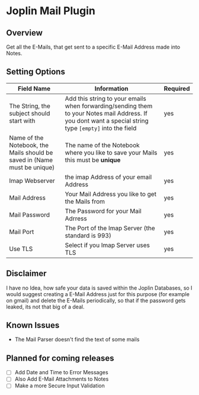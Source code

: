 # Joplin Mail Plugin
## Overview
Get all the E-Mails, that get sent to a specific E-Mail Address made into Notes.

## Setting Options
| Field Name                                                               | Information                                                                                                                                             | Required |
|--------------------------------------------------------------------------|---------------------------------------------------------------------------------------------------------------------------------------------------------|----------|
| The String, the subject should start with                                | Add this string to your emails when forwarding/sending them to your Notes mail Address. If you dont want a special string type `[empty]` into the field | yes      |
| Name of the Notebook, the Mails should be saved in (Name must be unique) | The name of the Notebook where you like to save your Mails this must be **unique**                                                                      | yes      |
| Imap Webserver                                                           | the imap Address of your email Address                                                                                                                  | yes      |
| Mail Address                                                             | Your Mail Address you like to get the Mails from                                                                                                        | yes      |
| Mail Password                                                            | The Password for your Mail Adrress                                                                                                                      | yes      |
| Mail Port                                                                | The Port of the Imap Server (the standard is 993)                                                                                                       | yes      |
| Use TLS                                                                  | Select if you Imap Server uses TLS                                                                                                                      | yes      |

## Disclaimer
I have no Idea, how safe your data is saved within the Joplin Databases, so I would suggest creating a E-Mail Address just for this purpose (for example on gmail) and delete the E-Mails periodically, so that if the password gets leaked, its not that big of a deal.
## Known Issues
- The Mail Parser doesn't find the text of some mails
## Planned for coming releases
- [ ] Add Date and Time to Error Messages
- [ ] Also Add E-Mail Attachments to Notes
- [ ] Make a more Secure Input Validation
